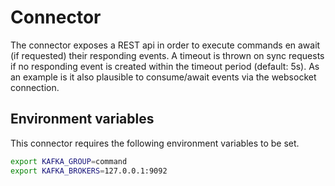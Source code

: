 # Connector

The connector exposes a REST api in order to execute commands en await (if requested) their responding events.
A timeout is thrown on sync requests if no responding event is created within the timeout period (default: 5s).
As an example is it also plausible to consume/await events via the websocket connection.

## Environment variables

This connector requires the following environment variables to be set.

```bash
export KAFKA_GROUP=command
export KAFKA_BROKERS=127.0.0.1:9092
```
